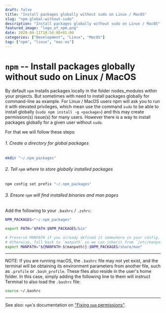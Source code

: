 ```yaml
---
draft: false
title: "Install packages globally without sudo on Linux / MacOS"
slug: "npm-global-without-sudo"
description: "Install packages globally without sudo on Linux / MacOS"
featured_image: "logo_of_npm.png"
date: 2020-04-11T18:54:08+01:00
categories: ["Development", "Linux", "MacOS"]
tag: ["npm", "linux", "mac-os"]
---
```


# `npm`  -- Install packages globally without sudo on Linux / MacOS

By default `npm` installs packages locally in the folder nodes_modules within your projects.
But sometimes with need to install packages globally for command-line as example. 
For Linux / MacOS users npm will ask you to run it with elevated privileges,
which mean use the command `sudo` to be able to install globally (`sudo npm install -g <package>`) 
and this may create permission(s) issue(s) for many users.
However there is a way to install packages globally for a given user without `sudo`.

For that we will follow these steps:  

###### 1. Create a directory for global packages

```sh
mkdir "~/.npm_packages"
```

###### 2. Tell `npm` where to store globally installed packages

```sh
npm config set prefix "~/.npm_packages"
```

###### 3. Ensure `npm` will find installed binaries and man pages

Add the following to your `.bashrc` / `.zshrc`:

```sh
NPM_PACKAGES="~/.npm_packages"

export PATH="$PATH:$NPM_PACKAGES/bin"

# Preserve MANPATH if you already defined it somewhere in your config.
# Otherwise, fall back to `manpath` so we can inherit from `/etc/manpath`.
export MANPATH="${MANPATH-$(manpath)}:$NPM_PACKAGES/share/man"
```

---

NOTE: If you are running macOS, the `.bashrc` file may not yet exist, and the terminal will be obtaining its environment parameters from another file, such as `.profile` or `.bash_profile`. These files also reside in the user's home folder. In this case, simply adding the following line to them will instruct Terminal to also load the `.bashrc` file:

```sh
source ~/.bashrc
```

---

See also: `npm`'s documentation on
["Fixing `npm` permissions"](https://docs.npmjs.com/getting-started/fixing-npm-permissions).
